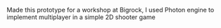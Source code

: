 Made this prototype for a workshop at Bigrock, I used Photon engine to implement multiplayer in a simple 2D shooter game